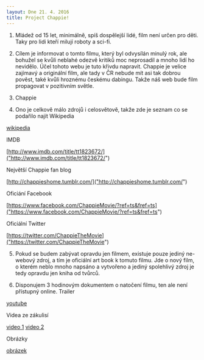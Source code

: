 ```yaml
---
layout: Dne 21. 4. 2016
title: Project Chappie!
---
```



1. Mládež od 15 let, minimálně, spíš dospělejší lidé, film není určen pro děti. Taky pro lidi kteří milují roboty a sci-fi.
 
2. Cílem je informovat o tomto filmu, který byl odvysílán minulý rok, ale bohužel se kvůli neblahé odezvě kritiků moc neprosadil a mnoho lidí ho nevidělo. Účel tohoto webu je tuto křivdu napravit. Chappie je velice zajímavý a originální film, ale tady v ČR nebude mít asi tak dobrou pověst, také kvůli hroznému českému dabingu. Takže náš web bude film propagovat v pozitivním světle. 
  
3. Chappie
  
4. Ono je celkově málo zdrojů i celosvětově, takže zde je seznam co se podařilo najít
Wikipedia

[wikipedia]("https://en.wikipedia.org/wiki/Chappie_%28film%29")

IMDB

[http://www.imdb.com/title/tt1823672/]("http://www.imdb.com/title/tt1823672/")

Největší Chappie fan blog

[http://chappieshome.tumblr.com/]("http://chappieshome.tumblr.com/")

Oficiání Facebook

[https://www.facebook.com/ChappieMovie/?ref=ts&fref=ts]("https://www.facebook.com/ChappieMovie/?ref=ts&fref=ts")

Oficiální Twitter

[https://twitter.com/ChappieTheMovie]("https://twitter.com/ChappieTheMovie")
  
5. Pokud se budem zabývat opravdu jen filmem, existuje pouze jediný ne-webový zdroj, a tím je oficiální art book k tomuto filmu. Jde o nový film, o kterém neblo mnoho napsáno a vytvořeno a jediný spolehlivý zdroj je tedy opravdu jen kniha od tvůrců. 
  
6. Disponujem 3 hodinovým dokumentem o natočení filmu, ten ale není přístupný online. 
Trailer 

[youtube]("https://www.youtube.com/embed/l6bmTNadhJE")

Videa ze zákulisí

[video 1]("http://www.dailymotion.com/video/x2xbvn3_chappie-behind-the-scenes_shortfilms")
[video 2]("https://www.youtube.com/playlist?list=PLvU5k5j7MWtEqnIc9PjqBDkwqdCz6v_6t")

Obrázky

[obrázek]("https://www.google.cz/search?q=chappie&newwindow=1&biw=2144&bih=1082&source=lnms&tbm=isch&sa=X&ved=0ahUKEwi3t_TS253MAhVLApoKHd4qBlQQ_AUIBygB&dpr=0.9")

